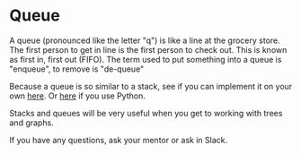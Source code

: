 # Queue

A queue (pronounced like the letter "q") is like a line at the grocery store. The first person to get in line is the first person to check out. This is known as first in, first out (FIFO). The term used to put something into a queue is "enqueue", to remove is "de-queue"

Because a queue is so similar to a stack, see if you can implement it on your own [here](https://github.com/morsedan/UDDTechnicalInterviewPrep/blob/main/DataStructures/Queue/Queue/main.swift). Or [here](https://github.com/morsedan/UDDTechnicalInterviewPrep/blob/main/DataStructures/Queue/Queue.py) if you use Python.

Stacks and queues will be very useful when you get to working with trees and graphs. 

If you have any questions, ask your mentor or ask in Slack.
